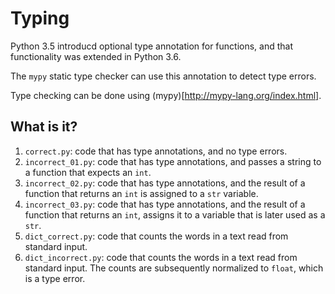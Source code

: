# Typing
Python 3.5 introducd optional type annotation for functions, and that
functionality was extended in Python 3.6.

The `mypy` static type checker can use this annotation to detect type
errors.

Type checking can be done using (mypy)[http://mypy-lang.org/index.html].

## What is it?
1. `correct.py`: code that has type annotations, and no type errors.
1. `incorrect_01.py`: code that has type annotations, and passes a string
    to a function that expects an `int`.
1. `incorrect_02.py`: code that has type annotations, and the result of a
    function that returns an `int` is assigned to a `str` variable.
1. `incorrect_03.py`: code that has type annotations, and the result of a
    function that returns an `int`, assigns it to a variable that is
    later used as a `str`.
1. `dict_correct.py`: code that counts the words in a text read from
    standard input.
1. `dict_incorrect.py`: code that counts the words in a text read from
    standard input.  The counts are subsequently normalized to `float`,
    which is a type error.
